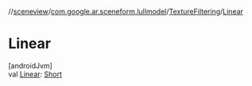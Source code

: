 //[sceneview](../../../index.md)/[com.google.ar.sceneform.lullmodel](../index.md)/[TextureFiltering](index.md)/[Linear](-linear.md)

# Linear

[androidJvm]\
val [Linear](-linear.md): [Short](https://kotlinlang.org/api/latest/jvm/stdlib/kotlin/-short/index.html)
